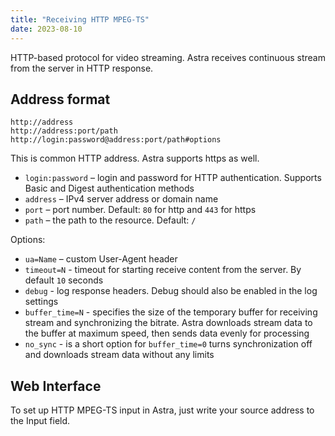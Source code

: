 ```yaml
---
title: "Receiving HTTP MPEG-TS"
date: 2023-08-10
---
```


HTTP-based protocol for video streaming. Astra receives continuous stream from the server in HTTP response.

## Address format

```
http://address
http://address:port/path
http://login:password@address:port/path#options
```

This is common HTTP address. Astra supports https as well.

- `login:password` – login and password for HTTP authentication. Supports Basic and Digest authentication methods
- `address` – IPv4 server address or domain name
- `port` – port number. Default: `80` for http and `443` for https
- `path` – the path to the resource. Default: `/`

Options:

- `ua=Name` – custom User-Agent header
- `timeout=N` - timeout for starting receive content from the server. By default `10` seconds
- `debug` - log response headers. Debug should also be enabled in the log settings
- `buffer_time=N` - specifies the size of the temporary buffer for receiving stream and synchronizing the bitrate. Astra downloads stream data to the buffer at maximum speed, then sends data evenly for processing
- `no_sync` - is a short option for `buffer_time=0` turns synchronization off and downloads stream data without any limits

## Web Interface

To set up HTTP MPEG-TS input in Astra, just write your source address to the Input field.
